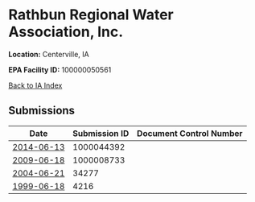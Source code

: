 # Rathbun Regional Water Association, Inc.

**Location:** Centerville, IA

**EPA Facility ID:** 100000050561

[Back to IA Index](../../index.md)

## Submissions

| Date | Submission ID | Document Control Number |
|------|--------------|-------------------------|
| [2014-06-13](submissions/1000044392.md) | 1000044392 |  |
| [2009-06-18](submissions/1000008733.md) | 1000008733 |  |
| [2004-06-21](submissions/34277.md) | 34277 |  |
| [1999-06-18](submissions/4216.md) | 4216 |  |
